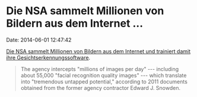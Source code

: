 Die NSA sammelt Millionen von Bildern aus dem Internet \...
===========================================================

Date: 2014-06-01 12:47:42

[Die NSA sammelt Millionen von Bildern aus dem Internet und trainiert
damit ihre
Gesichtserkennungssoftware](http://www.nytimes.com/2014/06/01/us/nsa-collecting-millions-of-faces-from-web-images.html).

> The agency intercepts "millions of images per day" --- including about
> 55,000 "facial recognition quality images" --- which translate into
> "tremendous untapped potential," according to 2011 documents obtained
> from the former agency contractor Edward J. Snowden.
